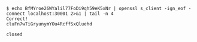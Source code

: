     $ echo BfMYroe26WYalil77FoDi9qh59eK5xNr | openssl s_client -ign_eof -connect localhost:30001 2>&1 | tail -n 4
    Correct!
    cluFn7wTiGryunymYOu4RcffSxQluehd

    closed
